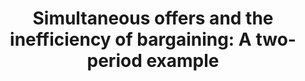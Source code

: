 ---
id_key: d009
categories: GT
tags:
- refinements
authors: Dekel, Eddie
title: 'Simultaneous offers and the inefficiency of bargaining: A two-period example'
journal: Journal of Economic Theory
vol: 50
num: 2
pages: 300-308
year: 1990
pub: Elsevier
pdf: simultaneous-offers.pdf
permalink: "/papers/d009.txt"
layout: bib
---